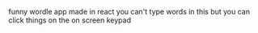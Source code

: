 funny wordle app made in react you can't type words in this but you can click things on the on screen keypad
